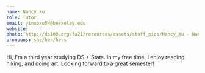 ```yaml
---
name: Nancy Xu
role: Tutor
email: yinuoxu54@berkeley.edu
website: 
photo: http://ds100.org/fa21/resources/assets/staff_pics/Nancy_Xu - Nancy Xu.jpg
pronouns: she/her/hers
---
```

Hi, I'm a third year studying DS + Stats. In my free time, I enjoy reading, hiking, and doing art. Looking forward to a great semester!
